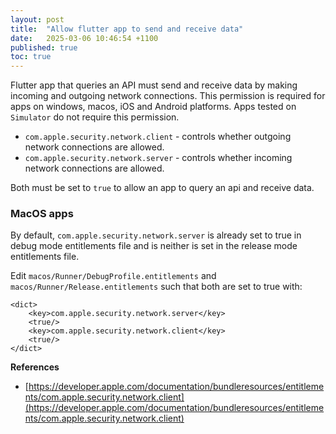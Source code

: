 ```yaml
---
layout: post
title:  "Allow flutter app to send and receive data"
date:   2025-03-06 10:46:54 +1100
published: true
toc: true
---
```


Flutter app that queries an API must send and receive data by making incoming and outgoing network connections. This permission is required for apps on windows, macos, iOS and Android platforms. Apps tested on `Simulator` do not require this permission.

- `com.apple.security.network.client` - controls whether outgoing network connections are allowed.
- `com.apple.security.network.server` - controls whether incoming network connections are allowed.

Both must be set to `true` to allow an app to query an api and receive data.

### MacOS apps

By default, `com.apple.security.network.server` is already set to true in debug mode entitlements file and is neither is set in the release mode entitlements file.

Edit `macos/Runner/DebugProfile.entitlements` and `macos/Runner/Release.entitlements` such that both are set to true with:

```
<dict>
    <key>com.apple.security.network.server</key>
    <true/>
    <key>com.apple.security.network.client</key>
    <true/>
</dict>
```



**References**

- [https://developer.apple.com/documentation/bundleresources/entitlements/com.apple.security.network.client](https://developer.apple.com/documentation/bundleresources/entitlements/com.apple.security.network.client)
